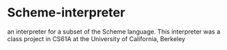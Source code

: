 # Scheme-interpreter
an interpreter for a subset of the Scheme language. This interpreter was a class project in CS61A at the University of California, Berkeley
